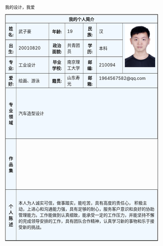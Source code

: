 <html>
<body>
<table border="1" align="center" cellpadding="10" width="800">
<tr>
<th colspan="7" bgcolor="aliceblue" >我的个人简介</th>
</tr>
<tr>
<th bgcolor="aliceblue">姓名:</th>
<td bgcolor="aliceblue"> 武子豪</td>
<th bgcolor="aliceblue">年龄:</th>
<td bgcolor="aliceblue">19</td>
<th bgcolor="aliceblue">民族:</th>
<td bgcolor="aliceblue">汉</td>
<td bgcolor="aliceblue" rowspan="3" width="100"<p><img border="0" src="DSC_7548.JPG" />
</a></p></td>
</tr>
<tr>
<th bgcolor="aliceblue">出生:</th>
<td bgcolor="aliceblue">20010820</td>
<th bgcolor="aliceblue">政治面貌:</th>
<td bgcolor="aliceblue">共青团员</td>
<th bgcolor="aliceblue">学历:</th>
<td bgcolor="aliceblue">本科</td>
</tr>
<tr>
<th bgcolor="aliceblue">专业:</th>
<td bgcolor="aliceblue">工业设计</td>
<th bgcolor="aliceblue">毕业学校:</th>
<td bgcolor="aliceblue">南京理工大学</td>
<th bgcolor="aliceblue">邮编:</th>
<td bgcolor="aliceblue">210094</td>
</tr>
<tr>
<th bgcolor="aliceblue">爱好:</th>
<td bgcolor="aliceblue">绘画、游泳</td>
<th bgcolor="aliceblue">籍贯:</th>
<td bgcolor="aliceblue">山东寿光</td>
<th bgcolor="aliceblue">邮箱:</th>
<td bgcolor="aliceblue"colspan="2"<p><ahref="mailto:1964567582@qq.com?subject=Hello%20again">1964567582@qq.com </a></p></td>
</tr>
<tr>
<th height="160" bgcolor="aliceblue">专业领域</th>
<td bgcolor="aliceblue"colspan="6">
<p>汽车造型设计</p>
</td>
</tr>
<tr>
<th height="160" bgcolor="aliceblue"> 作品集</th>
<tdbgcolor="aliceblue"colspan="6">
<p>我的设计，我爱</p>
</tr>
<tr>
<th height="160" bgcolor="aliceblue">个人陈述</th>
<td bgcolor="aliceblue"colspan="6">
<p>本人为人诚实可信，做事踏实，能吃苦，具有高度的责任心， 积极主动，上进心和沟通能力强，具有足够的耐心，服务客户意识和良好的协助管理能力。工作能做到认真细致，能承受一定的工作压力，并能坚持不懈的完成领导安排的工作，具有团队合作精神，认真学习新的事物和乐于接受新的挑战。</p>    
</tr>
</body>
</html>
